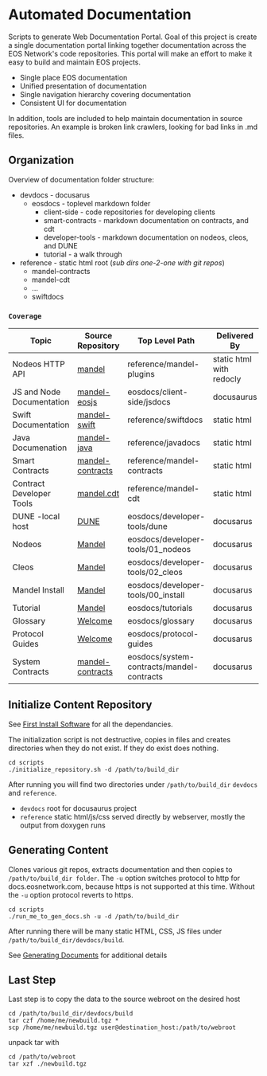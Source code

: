 # Automated Documentation #
Scripts to generate Web Documentation Portal. Goal of this project is create a single documentation portal linking together documentation across the EOS Network's code repositories. This portal will make an effort to make it easy to build and maintain EOS projects.
* Single place EOS documentation
* Unified presentation of documentation
* Single navigation hierarchy covering documentation
* Consistent UI for documentation

In addition, tools are included to help maintain documentation in source repositories. An example is broken link crawlers, looking for bad links in .md files.

## Organization ##

Overview of documentation folder structure:
* devdocs - docusarus
   * eosdocs - toplevel markdown folder
      * client-side - code repositories for developing clients
      * smart-contracts - markdown documentation on contracts, and cdt
      * developer-tools - markdown documentation on nodeos, cleos, and DUNE
      * tutorial - a walk through
* reference - static html root (*sub dirs one-2-one with git repos*)
   * mandel-contracts
   * mandel-cdt
   * ...
   * swiftdocs


### `Coverage` ###

|   Topic  |  Source Repository  | Top Level Path | Delivered By |
|  ------- | ------------------- | -------------- | ------------ |
| Nodeos HTTP API | [mandel](https://github.com/eosnetworkfoundation/mandel) | reference/mandel-plugins | static html with redocly |
| JS and Node Documentation | [mandel-eosjs](https://github.com/eosnetworkfoundation/mandel-eosjs) | eosdocs/client-side/jsdocs | docusaurus |
| Swift Documentation | [mandel-swift](https://github.com/eosnetworkfoundation/mandel-swift) | reference/swiftdocs | static html |
| Java Documenation | [mandel-java](https://github.com/eosnetworkfoundation/mandel-java) | reference/javadocs | static html |
| Smart Contracts | [mandel-contracts](https://github.com/eosnetworkfoundation/mandel-contracts) | reference/mandel-contracts | static html |
| Contract Developer Tools | [mandel.cdt](https://github.com/eosnetworkfoundation/mandel.cdt) | reference/mandel-cdt | static html |
| DUNE -local host | [DUNE](https://github.com/eosnetworkfoundation/DUNE.git) | eosdocs/developer-tools/dune | docusarus |
| Nodeos | [Mandel](https://github.com/eosnetworkfoundation/mandel.git) | eosdocs/developer-tools/01_nodeos | docusarus |
| Cleos | [Mandel](https://github.com/eosnetworkfoundation/mandel.git) | eosdocs/developer-tools/02_cleos | docusarus |
| Mandel Install | [Mandel](https://github.com/eosnetworkfoundation/mandel.git) | eosdocs/developer-tools/00_install | docusarus |
| Tutorial | [Mandel](https://github.com/eosnetworkfoundation/mandel.git) | eosdocs/tutorials | docusarus |
| Glossary | [Welcome](https://github.com/eosnetworkfoundation/welcome.git) | eosdocs/glossary | docusarus |
| Protocol Guides | [Welcome](https://github.com/eosnetworkfoundation/welcome.git) | eosdocs/protocol-guides | docusarus |
| System Contracts | [mandel-contracts](https://github.com/eosnetworkfoundation/mandel-contracts.git) | eosdocs/system-contracts/mandel-contracts | docusarus |

## Initialize Content Repository ##
See [First Install Software](docs/FirstInstallSoftware.md) for all the dependancies.

The initialization script is not destructive, copies in files and creates directories when they do not exist. If they do exist does nothing.
```
cd scripts
./initialize_repository.sh -d /path/to/build_dir
```

After running you will find two directories under `/path/to/build_dir` `devdocs` and `reference`.
* `devdocs` root for docusaurus project
* `reference` static html/js/css served directly by webserver, mostly the output from doxygen runs

## Generating Content ##
Clones various git repos, extracts documentation and then copies to `/path/to/build_dir folder`. The `-u` option switches protocol to http for docs.eosnetwork.com, because https is not supported at this time. Without the `-u` option protocol reverts to https.
```
cd scripts
./run_me_to_gen_docs.sh -u -d /path/to/build_dir
```
After running there will be many static HTML, CSS, JS files under `/path/to/build_dir/devdocs/build`.

See [Generating Documents](docs/GeneratingDocuments.md) for additional details

## Last Step ##
Last step is to copy the data to the source webroot on the desired host

```
cd /path/to/build_dir/devdocs/build
tar czf /home/me/newbuild.tgz *
scp /home/me/newbuild.tgz user@destination_host:/path/to/webroot
```
unpack tar with
```
cd /path/to/webroot
tar xzf ./newbuild.tgz
```
